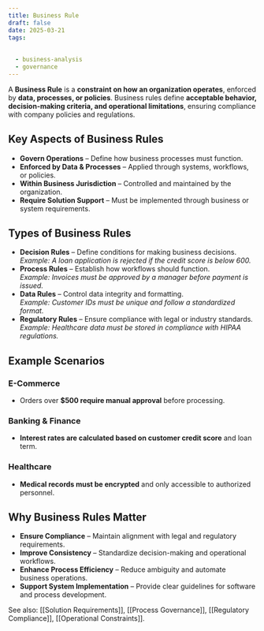```yaml
---
title: Business Rule
draft: false
date: 2025-03-21
tags:
  
  
  - business-analysis
  - governance
---
```


A **Business Rule** is a **constraint on how an organization operates**, enforced by **data, processes, or policies**. Business rules define **acceptable behavior, decision-making criteria, and operational limitations**, ensuring compliance with company policies and regulations.

## Key Aspects of Business Rules
- **Govern Operations** – Define how business processes must function.
- **Enforced by Data & Processes** – Applied through systems, workflows, or policies.
- **Within Business Jurisdiction** – Controlled and maintained by the organization.
- **Require Solution Support** – Must be implemented through business or system requirements.

## Types of Business Rules
- **Decision Rules** – Define conditions for making business decisions.  
  *Example: A loan application is rejected if the credit score is below 600.*
- **Process Rules** – Establish how workflows should function.  
  *Example: Invoices must be approved by a manager before payment is issued.*
- **Data Rules** – Control data integrity and formatting.  
  *Example: Customer IDs must be unique and follow a standardized format.*
- **Regulatory Rules** – Ensure compliance with legal or industry standards.  
  *Example: Healthcare data must be stored in compliance with HIPAA regulations.*

## Example Scenarios

### **E-Commerce**
- Orders over **$500 require manual approval** before processing.

### **Banking & Finance**
- **Interest rates are calculated based on customer credit score** and loan term.

### **Healthcare**
- **Medical records must be encrypted** and only accessible to authorized personnel.

## Why Business Rules Matter
- **Ensure Compliance** – Maintain alignment with legal and regulatory requirements.
- **Improve Consistency** – Standardize decision-making and operational workflows.
- **Enhance Process Efficiency** – Reduce ambiguity and automate business operations.
- **Support System Implementation** – Provide clear guidelines for software and process development.

See also: [[Solution Requirements]], [[Process Governance]], [[Regulatory Compliance]], [[Operational Constraints]].
